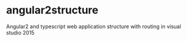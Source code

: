 # angular2structure
Angular2 and typescript web application structure with routing in visual studio 2015
